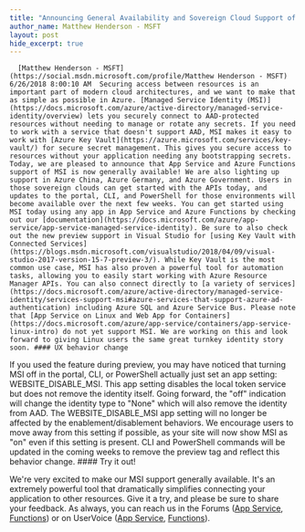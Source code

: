 ```yaml
---
title: "Announcing General Availability and Sovereign Cloud Support of Managed Service Identity for App Service and Azure Functions"
author_name: Matthew Henderson - MSFT
layout: post
hide_excerpt: true
---
```

      [Matthew Henderson - MSFT](https://social.msdn.microsoft.com/profile/Matthew Henderson - MSFT)  6/26/2018 8:00:10 AM  Securing access between resources is an important part of modern cloud architectures, and we want to make that as simple as possible in Azure. [Managed Service Identity (MSI)](https://docs.microsoft.com/azure/active-directory/managed-service-identity/overview) lets you securely connect to AAD-protected resources without needing to manage or rotate any secrets. If you need to work with a service that doesn't support AAD, MSI makes it easy to work with [Azure Key Vault](https://azure.microsoft.com/services/key-vault/) for secure secret management. This gives you secure access to resources without your application needing any bootstrapping secrets. Today, we are pleased to announce that App Service and Azure Functions support of MSI is now generally available! We are also lighting up support in Azure China, Azure Germany, and Azure Government. Users in those sovereign clouds can get started with the APIs today, and updates to the portal, CLI, and PowerShell for those environments will become available over the next few weeks. You can get started using MSI today using any app in App Service and Azure Functions by checking out our [documentation](https://docs.microsoft.com/azure/app-service/app-service-managed-service-identity). Be sure to also check out the new preview support in Visual Studio for [using Key Vault with Connected Services](https://blogs.msdn.microsoft.com/visualstudio/2018/04/09/visual-studio-2017-version-15-7-preview-3/). While Key Vault is the most common use case, MSI has also proven a powerful tool for automation tasks, allowing you to easily start working with Azure Resource Manager APIs. You can also connect directly to [a variety of services](https://docs.microsoft.com/azure/active-directory/managed-service-identity/services-support-msi#azure-services-that-support-azure-ad-authentication) including Azure SQL and Azure Service Bus. Please note that [App Service on Linux and Web App for Containers](https://docs.microsoft.com/azure/app-service/containers/app-service-linux-intro) do not yet support MSI. We are working on this and look forward to giving Linux users the same great turnkey identity story soon. #### UX behavior change

 If you used the feature during preview, you may have noticed that turning MSI off in the portal, CLI, or PowerShell actually just set an app setting: WEBSITE\_DISABLE\_MSI. This app setting disables the local token service but does not remove the identity itself. Going forward, the "off" indication will change the identity type to "None" which will also remove the identity from AAD. The WEBSITE\_DISABLE\_MSI app setting will no longer be affected by the enablement/disablement behaviors. We encourage users to move away from this setting if possible, as your site will now show MSI as "on" even if this setting is present. CLI and PowerShell commands will be updated in the coming weeks to remove the preview tag and reflect this behavior change. #### Try it out!

 We're very excited to make our MSI support generally available. It's an extremely powerful tool that dramatically simplifies connecting your application to other resources. Give it a try, and please be sure to share your feedback. As always, you can reach us in the Forums ([App Service](https://social.msdn.microsoft.com/Forums/azure/en-US/home?forum=windowsazurewebsitespreview), [Functions](https://social.msdn.microsoft.com/Forums/en-US/home?forum=AzureFunctions)) or on UserVoice ([App Service](https://feedback.azure.com/forums/169385-web-apps/filters/top), [Functions](https://feedback.azure.com/forums/355860-azure-functions/filters/top)).     